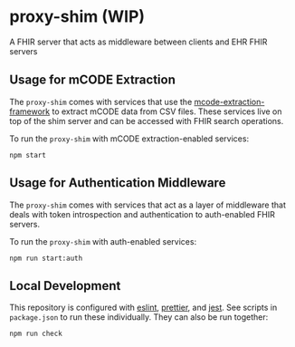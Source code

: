 # proxy-shim (WIP)

A FHIR server that acts as middleware between clients and EHR FHIR servers

## Usage for mCODE Extraction

The `proxy-shim` comes with services that use the [mcode-extraction-framework](https://github.com/mcode/mcode-extraction-framework) to extract mCODE data from CSV files. These services live on top of the shim server and can be accessed with FHIR search operations.

To run the `proxy-shim` with mCODE extraction-enabled services:

```
npm start
```

## Usage for Authentication Middleware

The `proxy-shim` comes with services that act as a layer of middleware that deals with token introspection and authentication to auth-enabled FHIR servers.

To run the `proxy-shim` with auth-enabled services:

```
npm run start:auth
```

## Local Development

This repository is configured with [eslint](https://eslint.org/), [prettier](https://prettier.io/), and [jest](https://jestjs.io/). See scripts in `package.json` to run these individually. They can also be run together:

```
npm run check
```
